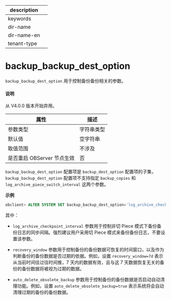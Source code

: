 |description||
|---|---|
|keywords||
|dir-name||
|dir-name-en||
|tenant-type||

backup_backup_dest_option
==============================================

`backup_backup_dest_option` 用于控制备份备份相关的参数。

<main id="notice" type='explain'>
  <h4>说明</h4>
  <p>从 V4.0.0 版本开始弃用。</p>
</main>

|        属性        |  描述   |
|------------------|-------|
| 参数类型             | 字符串类型 |
| 默认值              | 空字符串  |
| 取值范围             | 不涉及   |
| 是否重启 OBServer 节点生效 | 否     |

`backup_backup_dest_option` 配置项是 `backup_dest_option` 配置项的子集，`backup_backup_dest_option` 配置项不支持指定 `backup_copies` 和 `log_archive_piece_switch_interval` 这两个参数。

**示例**


```sql
obclient> ALTER SYSTEM SET backup_backup_dest_option='log_archive_checkpoint_interval=1h&recovery_window=14d&auto_delete_obsolete_backup=true';
```

其中：

* `log_archive_checkpoint_interval` 参数用于控制非切 Piece 模式下备份备份日志的同步间隔。强烈建议用户采用切 Piece 模式来备份备份日志，不要设置该参数。

* `recovery_window` 参数用于控制备份的备份数据可恢复的时间窗口，以及作为判断备份的备份数据是否过期的依据。例如，设置 `recovery_window=7d` 表示从当前时间往过往时间推，7 天内的数据有效，且与这 7 天数据恢复无关的备份的备份数据将被视为过期的数据。

* `auto_delete_obsolete_backup` 参数用于控制备份的备份数据是否启动自动清理功能。例如，设置 `auto_delete_obsolete_backup=true` 表示系统将会自动清理过期的备份的备份数据。
